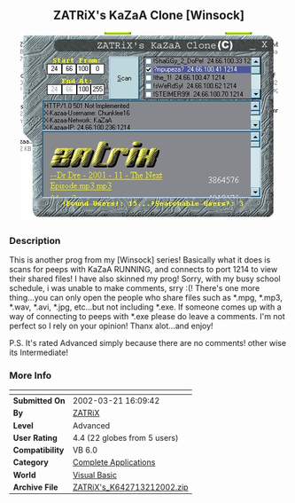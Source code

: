 ﻿<div align="center">

## ZATRiX's KaZaA Clone \[Winsock\]

<img src="PIC2002321162134842.JPG">
</div>

### Description

This is another prog from my [Winsock] series! Basically what it does is scans for peeps with KaZaA RUNNING, and connects to port 1214 to view their shared files! I have also skinned my prog! Sorry, with my busy school schedule, i was unable to make comments, srry :(! There's one more thing...you can only open the people who share files such as *.mpg, *.mp3, *.wav, *.avi, *.jpg, etc...but not including *.exe. If someone comes up with a way of connecting to peeps with *.exe please do leave a comments. I'm not perfect so I rely on your opinion! Thanx alot...and enjoy!

P.S. It's rated Advanced simply because there are no comments! other wise its Intermediate!
 
### More Info
 


<span>             |<span>
---                |---
**Submitted On**   |2002-03-21 16:09:42
**By**             |[ZATRiX](https://github.com/Planet-Source-Code/PSCIndex/blob/master/ByAuthor/zatrix.md)
**Level**          |Advanced
**User Rating**    |4.4 (22 globes from 5 users)
**Compatibility**  |VB 6\.0
**Category**       |[Complete Applications](https://github.com/Planet-Source-Code/PSCIndex/blob/master/ByCategory/complete-applications__1-27.md)
**World**          |[Visual Basic](https://github.com/Planet-Source-Code/PSCIndex/blob/master/ByWorld/visual-basic.md)
**Archive File**   |[ZATRiX's\_K642713212002\.zip](https://github.com/Planet-Source-Code/zatrix-zatrix-s-kazaa-clone-winsock__1-32927/archive/master.zip)








